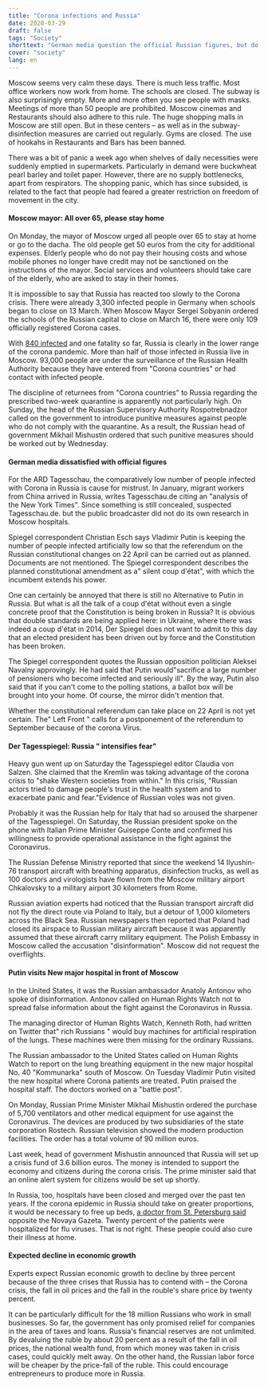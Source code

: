 ```yaml
---
title: "Corona infections and Russia"
date: 2020-03-29
draft: false
tags: "Society"
shorttext: "German media question the official Russian figures, but do not provide their own research. But the enemy image is also cultivated on the bed of corpses."
cover: "society"
lang: en
---
```


Moscow seems very calm these days. There is much less traffic. Most office workers now work from home. The schools are closed. The subway is also surprisingly empty. More and more often you see people with masks. Meetings of more than 50 people are prohibited. Moscow cinemas and Restaurants should also adhere to this rule. The huge shopping malls in Moscow are still open. But in these centers – as well as in the subway-disinfection measures are carried out regularly. Gyms are closed. The use of hookahs in Restaurants and Bars has been banned.

There was a bit of panic a week ago when shelves of daily necessities were suddenly emptied in supermarkets. Particularly in demand were buckwheat pearl barley and toilet paper. However, there are no supply bottlenecks, apart from respirators. The shopping panic, which has since subsided, is related to the fact that people had feared a greater restriction on freedom of movement in the city.

#### Moscow mayor: All over 65, please stay home

On Monday, the mayor of Moscow urged all people over 65 to stay at home or go to the dacha. The old people get 50 euros from the city for additional expenses. Elderly people who do not pay their housing costs and whose mobile phones no longer have credit may not be sanctioned on the instructions of the mayor. Social services and volunteers should take care of the elderly, who are asked to stay in their homes.

It is impossible to say that Russia has reacted too slowly to the Corona crisis. There were already 3,300 infected people in Germany when schools began to close on 13 March. When Moscow Mayor Sergei Sobyanin ordered the schools of the Russian capital to close on March 16, there were only 109 officially registered Corona cases.

With [840 infected](https://gisanddata.maps.arcgis.com/apps/opsdashboard/index.html#/bda7594740fd40299423467b48e9ecf6 "Coronavirus COVID-19 Global Cases by the Center for Systems Science and Engineering") and one fatality so far, Russia is clearly in the lower range of the corona pandemic. More than half of those infected in Russia live in Moscow. 93,000 people are under the surveillance of the Russian Health Authority because they have entered from "Corona countries" or had contact with infected people.

The discipline of returnees from "Corona countries" to Russia regarding the prescribed two-week quarantine is apparently not particularly high. On Sunday, the head of the Russian Supervisory Authority Rospotrebnadzor called on the government to introduce punitive measures against people who do not comply with the quarantine. As a result, the Russian head of government Mikhail Mishustin ordered that such punitive measures should be worked out by Wednesday.

#### German media dissatisfied with official figures

For the ARD Tagesschau, the comparatively low number of people infected with Corona in Russia is cause for mistrust. In January, migrant workers from China arrived in Russia, writes Tagesschau.de citing an "analysis of the New York Times". Since something is still concealed, suspected Tagesschau.de. but the public broadcaster did not do its own research in Moscow hospitals.

Spiegel correspondent Christian Esch says Vladimir Putin is keeping the number of people infected artificially low so that the referendum on the Russian constitutional changes on 22 April can be carried out as planned. Documents are not mentioned. The Spiegel correspondent describes the planned constitutional amendment as a" silent coup d'état", with which the incumbent extends his power.

One can certainly be annoyed that there is still no Alternative to Putin in Russia. But what is all the talk of a coup d'état without even a single concrete proof that the Constitution is being broken in Russia? It is obvious that double standards are being applied here: in Ukraine, where there was indeed a coup d'état in 2014, Der Spiegel does not want to admit to this day that an elected president has been driven out by force and the Constitution has been broken.

The Spiegel correspondent quotes the Russian opposition politician Aleksei Navalny approvingly. He had said that Putin would"sacrifice a large number of pensioners who become infected and seriously ill". By the way, Putin also said that if you can't come to the polling stations, a ballot box will be brought into your home. Of course, the mirror didn't mention that.

Whether the constitutional referendum can take place on 22 April is not yet certain. The" Left Front " calls for a postponement of the referendum to September because of the corona Virus.

#### Der Tagesspiegel: Russia " intensifies fear"

Heavy gun went up on Saturday the Tagesspiegel editor Claudia von Salzen. She claimed that the Kremlin was taking advantage of the corona crisis to "shake Western societies from within." In this crisis, "Russian actors tried to damage people's trust in the health system and to exacerbate panic and fear."Evidence of Russian voles was not given.

Probably it was the Russian help for Italy that had so aroused the sharpener of the Tagesspiegel. On Saturday, the Russian president spoke on the phone with Italian Prime Minister Guiseppe Conte and confirmed his willingness to provide operational assistance in the fight against the Coronavirus.

The Russian Defense Ministry reported that since the weekend 14 Ilyushin-76 transport aircraft with breathing apparatus, disinfection trucks, as well as 100 doctors and virologists have flown from the Moscow military airport Chkalovsky to a military airport 30 kilometers from Rome.

Russian aviation experts had noticed that the Russian transport aircraft did not fly the direct route via Poland to Italy, but a detour of 1,000 kilometers across the Black Sea. Russian newspapers then reported that Poland had closed its airspace to Russian military aircraft because it was apparently assumed that these aircraft carry military equipment. The Polish Embassy in Moscow called the accusation "disinformation". Moscow did not request the overflights.

#### Putin visits New major hospital in front of Moscow

In the United States, it was the Russian ambassador Anatoly Antonov who spoke of disinformation. Antonov called on Human Rights Watch not to spread false information about the fight against the Coronavirus in Russia.

The managing director of Human Rights Watch, Kenneth Roth, had written on Twitter that" rich Russians " would buy machines for artificial respiration of the lungs. These machines were then missing for the ordinary Russians.

The Russian ambassador to the United States called on Human Rights Watch to report on the lung breathing equipment in the new major hospital No. 40 "Kommunarka" south of Moscow. On Tuesday Vladimir Putin visited the new hospital where Corona patients are treated. Putin praised the hospital staff. The doctors worked on a "battle post".

On Monday, Russian Prime Minister Mikhail Mishustin ordered the purchase of 5,700 ventilators and other medical equipment for use against the Coronavirus. The devices are produced by two subsidiaries of the state corporation Rostech. Russian television showed the modern production facilities. The order has a total volume of 90 million euros.

Last week, head of government Mishustin announced that Russia will set up a crisis fund of 3.6 billion euros. The money is intended to support the economy and citizens during the corona crisis. The prime minister said that an online alert system for citizens would be set up shortly.

In Russia, too, hospitals have been closed and merged over the past ten years. If the corona epidemic in Russia should take on greater proportions, it would be necessary to free up beds, [a doctor from St. Petersburg said](https://novayagazeta.ru/articles/2020/03/21/84427-s-samogo-nachala-prinimalis-neadekvatnye-resheniya "С самого начала принимались неадекватные решения") opposite the Novaya Gazeta. Twenty percent of the patients were hospitalized for flu viruses. That is not right. These people could also cure their illness at home.

#### Expected decline in economic growth

Experts expect Russian economic growth to decline by three percent because of the three crises that Russia has to contend with – the Corona crisis, the fall in oil prices and the fall in the rouble's share price by twenty percent.

It can be particularly difficult for the 18 million Russians who work in small businesses. So far, the government has only promised relief for companies in the area of taxes and loans. Russia's financial reserves are not unlimited. By devaluing the ruble by about 20 percent as a result of the fall in oil prices, the national wealth fund, from which money was taken in crisis cases, could quickly melt away. On the other hand, the Russian labor force will be cheaper by the price-fall of the ruble. This could encourage entrepreneurs to produce more in Russia.
